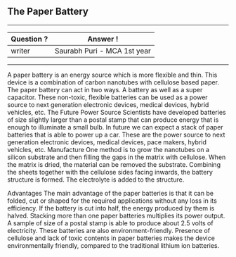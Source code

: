 ## The Paper Battery

---

| Question ? | Answer !                    |
| ---------- | --------------------------- |
| writer     | Saurabh Puri - MCA 1st year |

---

A paper battery is an energy source which is more flexible and thin. This device is a combination of carbon nanotubes with cellulose based paper. The paper battery can act in two ways. A battery as well as a super capacitor. These non-toxic, flexible batteries can be used as a power source to next generation electronic devices, medical devices, hybrid vehicles, etc.
The Future Power Source
Scientists have developed batteries of size slightly larger than a postal stamp that can produce energy that is enough to illuminate a small bulb. In future we can expect a stack of paper batteries that is able to power up a car. These are the power source to next generation electronic devices, medical devices, pace makers, hybrid vehicles, etc.
Manufacture
One method is to grow the nanotubes on a silicon substrate and then filling the gaps in the matrix with cellulose. When the matrix is dried, the material can be removed the substrate. Combining the sheets together with the cellulose sides facing inwards, the battery structure is formed. The electrolyte is added to the structure.

Advantages
The main advantage of the paper batteries is that it can be folded, cut or shaped for the required applications without any loss in its efficiency. If the battery is cut into half, the energy produced by them is halved. Stacking more than one paper batteries multiplies its power output. A sample of size of a postal stamp is able to produce about 2.5 volts of electricity. These batteries are also environment-friendly. Presence of cellulose and lack of toxic contents in paper batteries makes the device environmentally friendly, compared to the traditional lithium ion batteries.
